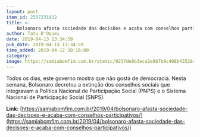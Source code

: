```yaml
---
layout: post
item_id: 2557231932
title: >-
    Bolsonaro afasta sociedade das decisões e acaba com conselhos participativos
author: Tatu D'Oquei
date: 2019-04-13 13:34:59
pub_date: 2019-04-13 13:34:59
time_added: 2019-04-12 20:16:00
category: 
image: https://samiabomfim.com.br/static/9237de8b3eca2e9b7b9c408b43528ab3/7cfee/g_p1d4dosamv17mh1u4jvth4ch1ern4.jpg
---
```


Todos os dias, este governo mostra que não gosta de democracia. Nesta semana, Bolsonaro decretou a extinção dos conselhos sociais que integravam a Política Nacional de Participação Social (PNPS) e o Sistema Nacional de Participação Social (SNPS).

**Link:** [https://samiabomfim.com.br/2019/04/bolsonaro-afasta-sociedade-das-decisoes-e-acaba-com-conselhos-participativos/](https://samiabomfim.com.br/2019/04/bolsonaro-afasta-sociedade-das-decisoes-e-acaba-com-conselhos-participativos/)


